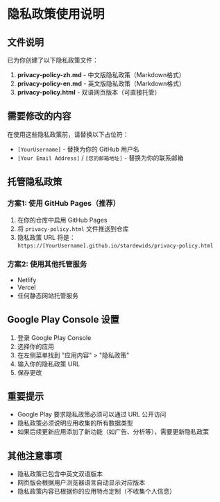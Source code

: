 # 隐私政策使用说明

## 文件说明

已为你创建了以下隐私政策文件：

1. **privacy-policy-zh.md** - 中文版隐私政策（Markdown格式）
2. **privacy-policy-en.md** - 英文版隐私政策（Markdown格式）
3. **privacy-policy.html** - 双语网页版本（可直接托管）

## 需要修改的内容

在使用这些隐私政策前，请替换以下占位符：

- `[YourUsername]` - 替换为你的 GitHub 用户名
- `[Your Email Address]` / `[您的邮箱地址]` - 替换为你的联系邮箱

## 托管隐私政策

### 方案1: 使用 GitHub Pages（推荐）

1. 在你的仓库中启用 GitHub Pages
2. 将 `privacy-policy.html` 文件推送到仓库
3. 隐私政策 URL 将是：`https://[YourUsername].github.io/stardewids/privacy-policy.html`

### 方案2: 使用其他托管服务

- Netlify
- Vercel
- 任何静态网站托管服务

## Google Play Console 设置

1. 登录 Google Play Console
2. 选择你的应用
3. 在左侧菜单找到 "应用内容" > "隐私政策"
4. 输入你的隐私政策 URL
5. 保存更改

## 重要提示

- Google Play 要求隐私政策必须可以通过 URL 公开访问
- 隐私政策必须说明应用收集的所有数据类型
- 如果后续更新应用添加了新功能（如广告、分析等），需要更新隐私政策

## 其他注意事项

- 隐私政策已包含中英文双语版本
- 网页版会根据用户浏览器语言自动显示对应版本
- 隐私政策内容已根据你的应用特点定制（不收集个人信息）